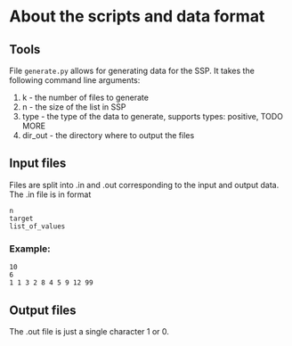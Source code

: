 # About the scripts and data format

## Tools
File `generate.py` allows for generating data for the SSP. It takes the following command line arguments:
1. k - the number of files to generate
2. n - the size of the list in SSP
3. type - the type of the data to generate, supports types: positive, TODO MORE
4. dir_out - the directory where to output the files

## Input files
Files are split into .in and .out corresponding to the input and output data. 
The .in file is in format
```
n
target
list_of_values
```

### Example:
```
10
6
1 1 3 2 8 4 5 9 12 99
```

## Output files
The .out file is just a single character 1 or 0.